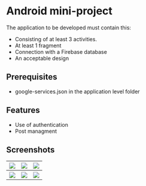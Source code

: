 # Android mini-project

The application to be developed must contain this:

- Consisting of at least 3 activities.
- At least 1 fragment
- Connection with a Firebase database
- An acceptable design

## Prerequisites
* google-services.json in the application level folder

## Features
* Use of authentication
* Post managment

## Screenshots
<table width="100%">
<tr>
  <th width="33.33%"><img src="https://github.com/er5bus/firebase-android.git/blob/main/signup.png?raw=true"></th>
  <th width="33.33%"><img src="https://github.com/er5bus/firebase-android.git/blob/main/create-post.png?raw=true"></th>
  <th width="33.33%"><img src="https://github.com/er5bus/firebase-android.git/blob/main/my-posts.png?raw=true"></th>
<tr>
<tr>
  <th width="33.33%"><img src="https://github.com/er5bus/firebase-android.git/blob/main/my-top-posts.png?raw=true"></th>
  <th width="33.33%"><img src="https://github.com/er5bus/firebase-android.git/blob/main/recent-posts.png?raw=true"></th>
  <th width="33.33%"><img src="https://github.com/er5bus/firebase-android.git/blob/main/view-post.png?raw=true"></th>
</tr>
</table>
